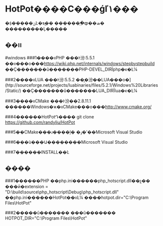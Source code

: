 HotPot����С���ǵľ۱���
========================
�ṩ�����ݵĿ�ƽ̨�� ������֧�ֵȹ��ܣ� ���������Ļ�����

��װ
----
#windows
###1����װPHP
		���Ͱ汾:5.5.1
		��װ���ο���https://wiki.php.net/internals/windows/stepbystepbuild
		��Ҫ�������û�������PHP-DEVEL_DIRΪphp�ĸ�Ŀ¼

###2����װLUA
		���Ͱ汾:5.5.2
		��̬�汾��LUA���ο�](htp://sourceforge.net/projects/luabinaries/files/5.2.1/Windows%20Libraries/Static/)
		��Ҫ�������û�������LUA_DIRΪlua�ĸ�Ŀ¼
		
###3����װCMake
		���Ͱ汾��2.8.11.1
		������Windows�ϰ�װCMake���ο���http://www.cmake.org/

###4������HotPotԴ����
		git clone https://github.com/randyliu/HotPot

###5��CMake���ɹ����ļ�
		�ٶ�ʹ��Microsoft Visual Studio

###6���ù���Ա��������Microsoft Visual Studio


###7������INSTALL��Ŀ


����
----
###1������PHP
		��php.ini������php_hotscript.dll��չ��
			���ӣ�extension = "D:\build\source\php_hotscript\Debug\php_hotscript.dll"
		��php.ini������HotPot��װĿ¼
			����hotpot.dir="C:\Program Files\HotPot"

###2�����û�������
		���û�������
			HOTPOT_DIR="C:\Program Files\HotPot"
